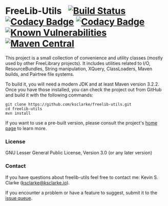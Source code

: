 # FreeLib-Utils &nbsp;&nbsp;[![Build Status](https://travis-ci.org/ksclarke/freelib-utils.png?branch=master)](https://travis-ci.org/ksclarke/freelib-utils) [![Codacy Badge](https://api.codacy.com/project/badge/Coverage/fa1d6c0c2051491892b85b65d7750f18)](https://www.codacy.com/app/ksclarke/freelib-utils?utm_source=github.com&utm_medium=referral&utm_content=ksclarke/freelib-utils&utm_campaign=Badge_Coverage) [![Codacy Badge](https://api.codacy.com/project/badge/Grade/fa1d6c0c2051491892b85b65d7750f18)](https://www.codacy.com/app/ksclarke/freelib-utils?utm_source=github.com&amp;utm_medium=referral&amp;utm_content=ksclarke/freelib-utils&amp;utm_campaign=Badge_Grade) [![Known Vulnerabilities](https://snyk.io/test/github/ksclarke/freelib-utils/badge.svg)](https://snyk.io/test/github/ksclarke/freelib-utils) [![Maven Central](https://img.shields.io/maven-metadata/v/http/central.maven.org/maven2/info/freelibrary/freelib-utils/maven-metadata.xml.svg?colorB=brightgreen)](http://mvnrepository.com/artifact/info.freelibrary/freelib-utils)

This project is a small collection of convenience and utility classes (mostly used by other FreeLibrary projects). It includes utilities related to I/O, ResourceBundles, String manipulation, XQuery, ClassLoaders, Maven builds, and Pairtree file systems.

To build it, you will need a modern JDK and at least Maven version 3.2.2. Once you have those installed, you can check the project out from GitHub and build it with the following commands:

    git clone https://github.com/ksclarke/freelib-utils.git
    cd freelib-utils
    mvn install

If you want to use a pre-built version, please consult the project's [home page](http://projects.freelibrary.info/freelib-utils) to learn more.

### License

GNU Lesser General Public License, Version 3.0 (or any later version)

### Contact

If you have questions about freelib-utils feel free to contact me: Kevin S. Clarke (ksclarke@ksclarke.io).

If you encounter a problem or have a feature to suggest, submit it to the [issue queue](https://github.com/ksclarke/freelib-utils/issues "GitHub Issue Queue").
